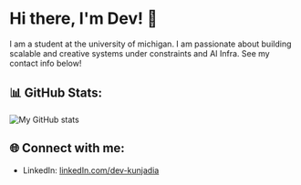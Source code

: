 # Hi there, I'm Dev! 👋
I am a student at the university of michigan. I am passionate about building scalable and creative systems under constraints and AI Infra. See my contact info below!
## 📊 GitHub Stats:
![My GitHub stats](https://github-readme-stats.vercel.app/api?username=devk03&show_icons=true&theme=radical)

## 🌐 Connect with me:

- LinkedIn: [linkedIn.com/dev-kunjadia](https://www.linkedin.com/in/dev-kunjadia/)
